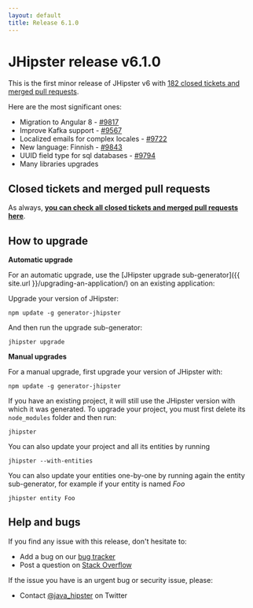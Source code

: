 ```yaml
---
layout: default
title: Release 6.1.0
---
```


JHipster release v6.1.0
==================

This is the first minor release of JHipster v6 with [182 closed tickets and merged pull requests](https://github.com/jhipster/generator-jhipster/issues?q=milestone%3A6.1.0+is%3Aclosed).

Here are the most significant ones:

- Migration to Angular 8 - [#9817](https://github.com/jhipster/generator-jhipster/pull/9817)
- Improve Kafka support - [#9567](https://github.com/jhipster/generator-jhipster/pull/9567)
- Localized emails for complex locales - [#9722](https://github.com/jhipster/generator-jhipster/pull/9722)
- New language: Finnish - [#9843](https://github.com/jhipster/generator-jhipster/pull/9843)
- UUID field type for sql databases - [#9794](https://github.com/jhipster/generator-jhipster/pull/9794)
- Many libraries upgrades


Closed tickets and merged pull requests
------------
As always, __[you can check all closed tickets and merged pull requests here](https://github.com/jhipster/generator-jhipster/issues?q=milestone%3A6.1.0+is%3Aclosed)__.

How to upgrade
------------

**Automatic upgrade**

For an automatic upgrade, use the [JHipster upgrade sub-generator]({{ site.url }}/upgrading-an-application/) on an existing application:

Upgrade your version of JHipster:

```
npm update -g generator-jhipster
```

And then run the upgrade sub-generator:

```
jhipster upgrade
```

**Manual upgrades**

For a manual upgrade, first upgrade your version of JHipster with:

```
npm update -g generator-jhipster
```

If you have an existing project, it will still use the JHipster version with which it was generated.
To upgrade your project, you must first delete its `node_modules` folder and then run:

```
jhipster
```

You can also update your project and all its entities by running

```
jhipster --with-entities
```

You can also update your entities one-by-one by running again the entity sub-generator, for example if your entity is named _Foo_

```
jhipster entity Foo
```

Help and bugs
--------------

If you find any issue with this release, don't hesitate to:

- Add a bug on our [bug tracker](https://github.com/jhipster/generator-jhipster/issues?state=open)
- Post a question on [Stack Overflow](http://stackoverflow.com/tags/jhipster/info)

If the issue you have is an urgent bug or security issue, please:

- Contact [@java_hipster](https://twitter.com/java_hipster) on Twitter
